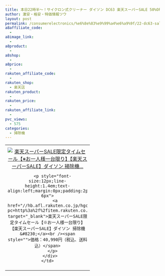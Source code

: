 ```yaml
---
title: 本日22時半～！サイクロン式クリーナー ダイソン DC63 楽天スーパーSALE 50%OFF激安特価40,990円！送料無料！
author: 激安・格安・特価情報ツウ
layout: post
permalink: /consumerelectronics/%e6%8e%83%e9%99%a4%e6%a9%9f/22-dc63-sale-50off40990.html
a8affiliate_code:
  -
a8image_link:
  -
a8product:
  -
a8shop:
  -
a8price:
  -
rakuten_affiliate_code:
  -
rakuten_shop:
  - 楽天店
rakuten_product:
  -
rakuten_price:
  -
rakuten_affiliate_link:
  -
pvc_views:
  - 575
categories:
  - 掃除機
---
```

<table border="0" cellpadding="0" cellspacing="0">
  <tr>
    <td valign="top">
      <div style="border:1px none;margin:0px;padding:6px 0px;width:260px;text-align:center;float:left">
        <a href="//hb.afl.rakuten.co.jp/hgc/036c543d.61463e9c.064d19b2.e7571150/?pc=http%3a%2f%2fitem.rakuten.co.jp%2fakindo%2f5f9qkyv92n%2f%3fscid%3daf_link_tbl&m=http%3a%2f%2fm.rakuten.co.jp%2fakindo%2fi%2f10133541%2f" target="_blank"><img src="//hbb.afl.rakuten.co.jp/hgb/?pc=http%3a%2f%2fthumbnail.image.rakuten.co.jp%2f%400_mall%2fakindo%2fcabinet%2fl10%2fdc63com.jpg%3f_ex%3d240x240&m=http%3a%2f%2fthumbnail.image.rakuten.co.jp%2f%400_mall%2fakindo%2fcabinet%2fl10%2fdc63com.jpg" alt="楽天スーパーSALE限定タイムセール【※お一人様一台限り】【楽天スーパーSALE】ダイソン 掃除機..." border="0" style="margin:0px;padding:0px" /></a>

        <p style="font-size:12px;line-height:1.4em;text-align:left;margin:0px;padding:2px 6px">
          <a href="//hb.afl.rakuten.co.jp/hgc/036c543d.61463e9c.064d19b2.e7571150/?pc=http%3a%2f%2fitem.rakuten.co.jp%2fakindo%2f5f9qkyv92n%2f%3fscid%3daf_link_tbl&m=http%3a%2f%2fm.rakuten.co.jp%2fakindo%2fi%2f10133541%2f" target="_blank">楽天スーパーSALE限定タイムセール【※お一人様一台限り】【楽天スーパーSALE】ダイソン 掃除機&#8230;</a><br /><span style="">価格：40,990円（税込、送料込）</span>
        </p>
      </div>
    </td>
  </tr>
</table>